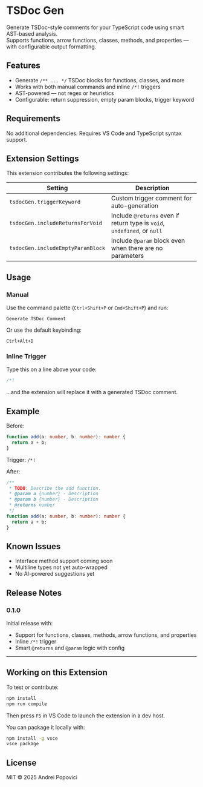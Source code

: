 # TSDoc Gen

Generate TSDoc-style comments for your TypeScript code using smart AST-based analysis.  
Supports functions, arrow functions, classes, methods, and properties — with configurable output formatting.

## Features

- Generate `/** ... */` TSDoc blocks for functions, classes, and more
- Works with both manual commands and inline `/*!` triggers
- AST-powered — not regex or heuristics
- Configurable: return suppression, empty param blocks, trigger keyword

## Requirements

No additional dependencies. Requires VS Code and TypeScript syntax support.

## Extension Settings

This extension contributes the following settings:

| Setting                           | Description                                                              |
| --------------------------------- | ------------------------------------------------------------------------ |
| `tsdocGen.triggerKeyword`         | Custom trigger comment for auto-generation                               |
| `tsdocGen.includeReturnsForVoid`  | Include `@returns` even if return type is `void`, `undefined`, or `null` |
| `tsdocGen.includeEmptyParamBlock` | Include `@param` block even when there are no parameters                 |

## Usage

### Manual

Use the command palette (`Ctrl+Shift+P` or `Cmd+Shift+P`) and run:

```
Generate TSDoc Comment
```

Or use the default keybinding:

```
Ctrl+Alt+D
```

### Inline Trigger

Type this on a line above your code:

```ts
/*!
```

…and the extension will replace it with a generated TSDoc comment.

## Example

Before:

```ts
function add(a: number, b: number): number {
  return a + b;
}
```

Trigger: `/*!`

After:

```ts
/**
 * TODO: Describe the add function.
 * @param a {number} - Description
 * @param b {number} - Description
 * @returns number
 */
function add(a: number, b: number): number {
  return a + b;
}
```

## Known Issues

- Interface method support coming soon
- Multiline types not yet auto-wrapped
- No AI-powered suggestions yet

## Release Notes

### 0.1.0

Initial release with:

- Support for functions, classes, methods, arrow functions, and properties
- Inline `/*!` trigger
- Smart `@returns` and `@param` logic with config

---

## Working on this Extension

To test or contribute:

```bash
npm install
npm run compile
```

Then press `F5` in VS Code to launch the extension in a dev host.

You can package it locally with:

```bash
npm install -g vsce
vsce package
```

## License

MIT © 2025 Andrei Popovici
